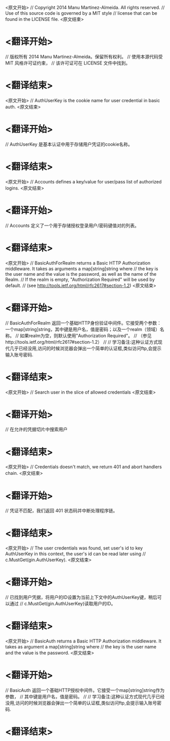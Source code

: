 
<原文开始>
// Copyright 2014 Manu Martinez-Almeida. All rights reserved.
// Use of this source code is governed by a MIT style
// license that can be found in the LICENSE file.
<原文结束>

# <翻译开始>
// 版权所有 2014 Manu Martinez-Almeida。保留所有权利。
// 使用本源代码受 MIT 风格许可证约束，
// 该许可证可在 LICENSE 文件中找到。
# <翻译结束>


<原文开始>
// AuthUserKey is the cookie name for user credential in basic auth.
<原文结束>

# <翻译开始>
// AuthUserKey 是基本认证中用于存储用户凭证的cookie名称。
# <翻译结束>


<原文开始>
// Accounts defines a key/value for user/pass list of authorized logins.
<原文结束>

# <翻译开始>
// Accounts 定义了一个用于存储授权登录用户/密码键值对的列表。
# <翻译结束>


<原文开始>
// BasicAuthForRealm returns a Basic HTTP Authorization middleware. It takes as arguments a map[string]string where
// the key is the user name and the value is the password, as well as the name of the Realm.
// If the realm is empty, "Authorization Required" will be used by default.
// (see http://tools.ietf.org/html/rfc2617#section-1.2)
<原文结束>

# <翻译开始>
// BasicAuthForRealm 返回一个基础HTTP身份验证中间件。它接受两个参数：一个map[string]string，其中键是用户名，值是密码；以及一个realm（领域）名称。
// 如果realm为空，则默认使用"Authorization Required"。
// （参见http://tools.ietf.org/html/rfc2617#section-1.2）
//
// 学习备注:这种认证方式现代几乎已经没用,访问的时候浏览器会弹出一个简单的认证框,类似访问ftp,会提示输入账号密码.
# <翻译结束>


<原文开始>
// Search user in the slice of allowed credentials
<原文结束>

# <翻译开始>
// 在允许的凭据切片中搜索用户
# <翻译结束>


<原文开始>
// Credentials doesn't match, we return 401 and abort handlers chain.
<原文结束>

# <翻译开始>
// 凭证不匹配，我们返回 401 状态码并中断处理程序链。
# <翻译结束>


<原文开始>
		// The user credentials was found, set user's id to key AuthUserKey in this context, the user's id can be read later using
		// c.MustGet(gin.AuthUserKey).
<原文结束>

# <翻译开始>
// 已找到用户凭据，将用户的ID设置为当前上下文中的AuthUserKey键，稍后可以通过
// c.MustGet(gin.AuthUserKey)读取用户的ID。
# <翻译结束>


<原文开始>
// BasicAuth returns a Basic HTTP Authorization middleware. It takes as argument a map[string]string where
// the key is the user name and the value is the password.
<原文结束>

# <翻译开始>
// BasicAuth 返回一个基础HTTP授权中间件。它接受一个map[string]string作为参数，
// 其中键是用户名，值是密码。
//
// 学习备注:这种认证方式现代几乎已经没用,访问的时候浏览器会弹出一个简单的认证框,类似访问ftp,会提示输入账号密码.
# <翻译结束>

